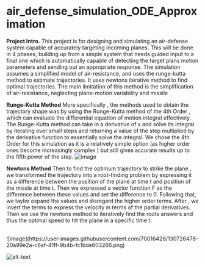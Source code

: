 # air_defense_simulation_ODE_Approximation

**Project Intro.**
This project is for designing and simulating an air-defense system capable of accurately targeting incoming planes. This will be done in 4 phases, building up from a simple system that needs guided input to a final one which is automatically capable of detecting the target plans motion parameters and sending out an appropriate response.  The simulation assumes a simplified model of air-resistance, and uses the runge-kutta method to estimate trajectories. It uses newtons iterative method to find optimal trajectories. The main limitation of this method is the simplification of air-resistance, neglecting plane-motion variability and missile

**Runge-Kutta Method**
More specifically , the methods used to obtain the trajectory shape was by using the Runge-Kutta method of the 4th Order , which can evaluate the differential equation of motion integral effectively. The Runge-Kutta method can take in a derivative of x and solve its integral by iterating over small steps and returning a value of the step multiplied by the derivative function to essentially solve the integral. We chose the 4th Order for this simulation as it is a relatively simple option (as higher order ones become increasingly complex ) but still gives accurate results up to the fifth power of the step.
![image](https://user-images.githubusercontent.com/70016426/130725776-f099295d-0140-4f15-900d-fecf661e2133.png)

**Newtons Method**
Then to find the optimum trajectory to strike the plane , we transformed the trajectory into a root-finding problem by expressing it as a difference between the position of the plane at time t and position of the missle at time t. Then we expressed a vector function F as the difference between these values and set the difference to 0. Following that, we taylor expand the values and disregard the higher order terms.  After , we invert the terms to express the velocity in terms of the partial derivatives. Then we use the newtons method to iteratively find the roots answers and thus the optimal speed to hit the plane in a specific time t. 

<br>
![image](https://user-images.githubusercontent.com/70016426/130726478-20a99e2a-c6af-41ff-9b4b-fc1bde603266.png)


![alt-text](https://github.com/Harsh-Gill/air_defense_simulation_ODE_Approximation/blob/main/animations/animation.gif)

